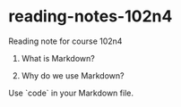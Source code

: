 # reading-notes-102n4
Reading note for course 102n4


1. What is Markdown?

2. Why do we use Markdown?

Use \`code\` in your Markdown file.


